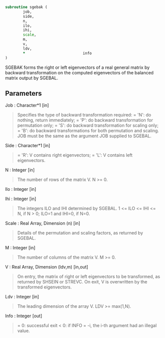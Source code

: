 ```fortran
subroutine sgebak (
		job,
		side,
		n,
		ilo,
		ihi,
		scale,
		m,
		v,
		ldv,
		*                          info
)
```

 SGEBAK forms the right or left eigenvectors of a real general matrix
 by backward transformation on the computed eigenvectors of the
 balanced matrix output by SGEBAL.

## Parameters
Job : Character*1 [in]
> Specifies the type of backward transformation required:
> = 'N': do nothing, return immediately;
> = 'P': do backward transformation for permutation only;
> = 'S': do backward transformation for scaling only;
> = 'B': do backward transformations for both permutation and
> scaling.
> JOB must be the same as the argument JOB supplied to SGEBAL.

Side : Character*1 [in]
> = 'R':  V contains right eigenvectors;
> = 'L':  V contains left eigenvectors.

N : Integer [in]
> The number of rows of the matrix V.  N >= 0.

Ilo : Integer [in]

Ihi : Integer [in]
> The integers ILO and IHI determined by SGEBAL.
> 1 <= ILO <= IHI <= N, if N > 0; ILO=1 and IHI=0, if N=0.

Scale : Real Array, Dimension (n) [in]
> Details of the permutation and scaling factors, as returned
> by SGEBAL.

M : Integer [in]
> The number of columns of the matrix V.  M >= 0.

V : Real Array, Dimension (ldv,m) [in,out]
> On entry, the matrix of right or left eigenvectors to be
> transformed, as returned by SHSEIN or STREVC.
> On exit, V is overwritten by the transformed eigenvectors.

Ldv : Integer [in]
> The leading dimension of the array V. LDV >= max(1,N).

Info : Integer [out]
> = 0:  successful exit
> < 0:  if INFO = -i, the i-th argument had an illegal value.

